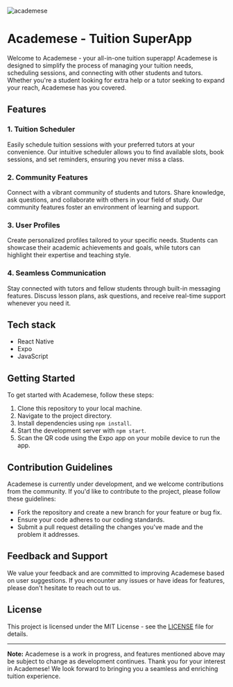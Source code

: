 ![academese](https://github.com/jing-xiang/academese/assets/61624545/80a8fb43-e9d1-45b7-a609-1a8663cae955)

# Academese - Tuition SuperApp

Welcome to Academese - your all-in-one tuition superapp! Academese is designed to simplify the process of managing your tuition needs, scheduling sessions, and connecting with other students and tutors. Whether you're a student looking for extra help or a tutor seeking to expand your reach, Academese has you covered.

## Features

### 1. Tuition Scheduler
Easily schedule tuition sessions with your preferred tutors at your convenience. Our intuitive scheduler allows you to find available slots, book sessions, and set reminders, ensuring you never miss a class.

### 2. Community Features
Connect with a vibrant community of students and tutors. Share knowledge, ask questions, and collaborate with others in your field of study. Our community features foster an environment of learning and support.

### 3. User Profiles
Create personalized profiles tailored to your specific needs. Students can showcase their academic achievements and goals, while tutors can highlight their expertise and teaching style.

### 4. Seamless Communication
Stay connected with tutors and fellow students through built-in messaging features. Discuss lesson plans, ask questions, and receive real-time support whenever you need it.

## Tech stack
- React Native
- Expo
- JavaScript

## Getting Started
To get started with Academese, follow these steps:
1. Clone this repository to your local machine.
2. Navigate to the project directory.
3. Install dependencies using `npm install`.
4. Start the development server with `npm start`.
5. Scan the QR code using the Expo app on your mobile device to run the app.

## Contribution Guidelines
Academese is currently under development, and we welcome contributions from the community. If you'd like to contribute to the project, please follow these guidelines:
- Fork the repository and create a new branch for your feature or bug fix.
- Ensure your code adheres to our coding standards.
- Submit a pull request detailing the changes you've made and the problem it addresses.

## Feedback and Support
We value your feedback and are committed to improving Academese based on user suggestions. If you encounter any issues or have ideas for features, please don't hesitate to reach out to us.

## License
This project is licensed under the MIT License - see the [LICENSE](LICENSE) file for details.

---

**Note:** Academese is a work in progress, and features mentioned above may be subject to change as development continues. Thank you for your interest in Academese! We look forward to bringing you a seamless and enriching tuition experience.

